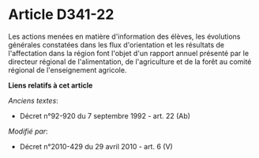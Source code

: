 # Article D341-22

Les actions menées en matière d'information des élèves, les évolutions générales constatées dans les flux d'orientation et
les résultats de l'affectation dans la région font l'objet d'un rapport annuel présenté par le         directeur régional de
l'alimentation, de l'agriculture et de la forêt  au comité régional de l'enseignement agricole.

**Liens relatifs à cet article**

_Anciens textes_:

  - Décret n°92-920 du 7 septembre 1992 - art. 22 (Ab)

_Modifié par_:

  - Décret n°2010-429 du 29 avril 2010 - art. 6 (V)
